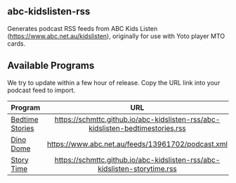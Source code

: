## abc-kidslisten-rss
Generates podcast RSS feeds from ABC Kids Listen (https://www.abc.net.au/kidslisten), originally for use with Yoto player MTO cards.

## Available Programs
We try to update within a few hour of release. Copy the URL link into your podcast feed to import.

<table>
  <thead>
    <tr>
      <th align="left">Program</th>
      <th align="center">URL</th>
    </tr>
  </thead>
  <tbody>
    <tr>
      <td><a href="https://www.abc.net.au/kidslisten/programs/bedtime-stories">Bedtime Stories</a></td>
      <td align="center"><a href="https://schmttc.github.io/abc-kidslisten-rss/abc-kidslisten-bedtimestories.rss">https://schmttc.github.io/abc-kidslisten-rss/abc-kidslisten-bedtimestories.rss</a></td>
    </tr>
    <tr>
      <td><a href="https://www.abc.net.au/kidslisten/programs/dino-dome">Dino Dome</a></td>
      <td align="center"><a href="https://www.abc.net.au/feeds/13961702/podcast.xml">https://www.abc.net.au/feeds/13961702/podcast.xml</a></td>
    </tr>
    <tr>
      <td><a href="https://www.abc.net.au/kidslisten/programs/story-time">Story Time</a></td>
      <td align="center"><a href="https://schmttc.github.io/abc-kidslisten-rss/abc-kidslisten-storytime.rss">https://schmttc.github.io/abc-kidslisten-rss/abc-kidslisten-storytime.rss</a></td>
    </tr>
  </tbody>
</table>